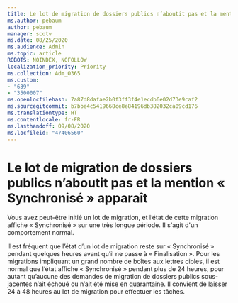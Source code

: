 ```yaml
---
title: Le lot de migration de dossiers publics n’aboutit pas et la mention « Synchronisé » apparaît
ms.author: pebaum
author: pebaum
manager: scotv
ms.date: 08/25/2020
ms.audience: Admin
ms.topic: article
ROBOTS: NOINDEX, NOFOLLOW
localization_priority: Priority
ms.collection: Adm_O365
ms.custom:
- "639"
- "3500007"
ms.openlocfilehash: 7a87d8dafae2b0f3ff3f4e1ecdb6e02d73e9caf2
ms.sourcegitcommit: b7bbe4c5419668ce8e84196db382032ca09cd176
ms.translationtype: HT
ms.contentlocale: fr-FR
ms.lasthandoff: 09/08/2020
ms.locfileid: "47406560"
---
```

# <a name="public-folder-migration-batch-not-completing-shows-synced"></a>Le lot de migration de dossiers publics n’aboutit pas et la mention « Synchronisé » apparaît

Vous avez peut-être initié un lot de migration, et l’état de cette migration affiche « Synchronisé » sur une très longue période. Il s'agit d'un comportement normal.

Il est fréquent que l’état d’un lot de migration reste sur « Synchronisé » pendant quelques heures avant qu’il ne passe à « Finalisation ». Pour les migrations impliquant un grand nombre de boîtes aux lettres cibles, il est normal que l’état affiche « Synchronisé » pendant plus de 24 heures, pour autant qu’aucune des demandes de migration de dossiers publics sous-jacentes n’ait échoué ou n’ait été mise en quarantaine. Il convient de laisser 24 à 48 heures au lot de migration pour effectuer les tâches.
